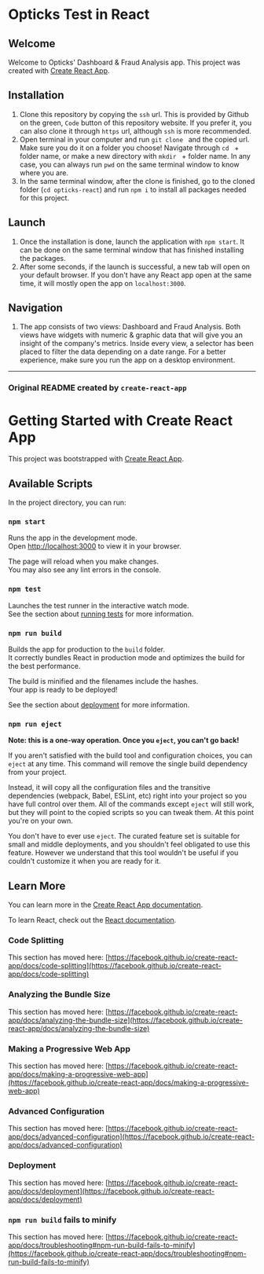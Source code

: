# Opticks Test in React

## Welcome

Welcome to Opticks' Dashboard & Fraud Analysis app. This project was created with [Create React App](https://github.com/facebook/create-react-app).

## Installation

1. Clone this repository by copying the `ssh` url. This is provided by Github on the green, `Code` button of this repository website. If you prefer it, you can also clone it through `https` url, although `ssh` is more recommended.
2. Open terminal in your computer and run `git clone ` and the copied url. Make sure you do it on a folder you choose! Navigate through `cd ` + folder name, or make a new directory with `mkdir ` + folder name. In any case, you can always run `pwd` on the same terminal window to know where you are.
3. In the same terminal window, after the clone is finished, go to the cloned folder (`cd opticks-react`) and run `npm i` to install all packages needed for this project.

## Launch

1. Once the installation is done, launch the application with `npm start`. It can be done on the same terminal window that has finished installing the packages.
2. After some seconds, if the launch is successful, a new tab will open on your default browser. If you don't have any React app open at the same time, it will mostly open the app on `localhost:3000`.

## Navigation

1. The app consists of two views: Dashboard and Fraud Analysis. Both views have widgets with numeric & graphic data that will give you an insight of the company's metrics. Inside every view, a selector has been placed to filter the data depending on a date range. For a better experience, make sure you run the app on a desktop environment.

---

### Original README created by `create-react-app`

# Getting Started with Create React App

This project was bootstrapped with [Create React App](https://github.com/facebook/create-react-app).

## Available Scripts

In the project directory, you can run:

### `npm start`

Runs the app in the development mode.\
Open [http://localhost:3000](http://localhost:3000) to view it in your browser.

The page will reload when you make changes.\
You may also see any lint errors in the console.

### `npm test`

Launches the test runner in the interactive watch mode.\
See the section about [running tests](https://facebook.github.io/create-react-app/docs/running-tests) for more information.

### `npm run build`

Builds the app for production to the `build` folder.\
It correctly bundles React in production mode and optimizes the build for the best performance.

The build is minified and the filenames include the hashes.\
Your app is ready to be deployed!

See the section about [deployment](https://facebook.github.io/create-react-app/docs/deployment) for more information.

### `npm run eject`

**Note: this is a one-way operation. Once you `eject`, you can't go back!**

If you aren't satisfied with the build tool and configuration choices, you can `eject` at any time. This command will remove the single build dependency from your project.

Instead, it will copy all the configuration files and the transitive dependencies (webpack, Babel, ESLint, etc) right into your project so you have full control over them. All of the commands except `eject` will still work, but they will point to the copied scripts so you can tweak them. At this point you're on your own.

You don't have to ever use `eject`. The curated feature set is suitable for small and middle deployments, and you shouldn't feel obligated to use this feature. However we understand that this tool wouldn't be useful if you couldn't customize it when you are ready for it.

## Learn More

You can learn more in the [Create React App documentation](https://facebook.github.io/create-react-app/docs/getting-started).

To learn React, check out the [React documentation](https://reactjs.org/).

### Code Splitting

This section has moved here: [https://facebook.github.io/create-react-app/docs/code-splitting](https://facebook.github.io/create-react-app/docs/code-splitting)

### Analyzing the Bundle Size

This section has moved here: [https://facebook.github.io/create-react-app/docs/analyzing-the-bundle-size](https://facebook.github.io/create-react-app/docs/analyzing-the-bundle-size)

### Making a Progressive Web App

This section has moved here: [https://facebook.github.io/create-react-app/docs/making-a-progressive-web-app](https://facebook.github.io/create-react-app/docs/making-a-progressive-web-app)

### Advanced Configuration

This section has moved here: [https://facebook.github.io/create-react-app/docs/advanced-configuration](https://facebook.github.io/create-react-app/docs/advanced-configuration)

### Deployment

This section has moved here: [https://facebook.github.io/create-react-app/docs/deployment](https://facebook.github.io/create-react-app/docs/deployment)

### `npm run build` fails to minify

This section has moved here: [https://facebook.github.io/create-react-app/docs/troubleshooting#npm-run-build-fails-to-minify](https://facebook.github.io/create-react-app/docs/troubleshooting#npm-run-build-fails-to-minify)
